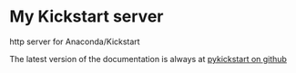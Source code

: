 # My Kickstart server

http server for Anaconda/Kickstart

The latest version of the documentation is always at [pykickstart on github](https://github.com/rhinstaller/pykickstart/blob/master/docs/kickstart-docs.rst)

